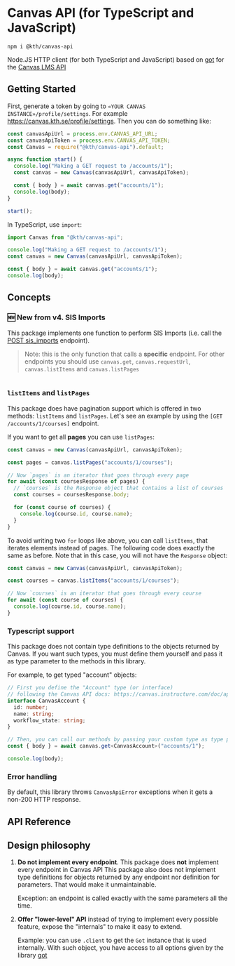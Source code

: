# Canvas API (for TypeScript and JavaScript)

```shell
npm i @kth/canvas-api
```

Node.JS HTTP client (for both TypeScript and JavaScript) based on [got](https://github.com/sindresorhus/got) for the [Canvas LMS API](https://canvas.instructure.com/doc/api/)

## Getting Started

First, generate a token by going to `«YOUR CANVAS INSTANCE»/profile/settings`. For example https://canvas.kth.se/profile/settings. Then you can do something like:

```js
const canvasApiUrl = process.env.CANVAS_API_URL;
const canvasApiToken = process.env.CANVAS_API_TOKEN;
const Canvas = require("@kth/canvas-api").default;

async function start() {
  console.log("Making a GET request to /accounts/1");
  const canvas = new Canvas(canvasApiUrl, canvasApiToken);

  const { body } = await canvas.get("accounts/1");
  console.log(body);
}

start();
```

In TypeScript, use `import`:

```ts
import Canvas from "@kth/canvas-api";

console.log("Making a GET request to /accounts/1");
const canvas = new Canvas(canvasApiUrl, canvasApiToken);

const { body } = await canvas.get("accounts/1");
console.log(body);
```

## Concepts

### 🆕 New from v4. SIS Imports

This package implements one function to perform SIS Imports (i.e. call the [POST sis_imports] endpoint).

> Note: this is the only function that calls a **specific** endpoint. For other endpoints you should use `canvas.get`, `canvas.requestUrl`, `canvas.listItems` and `canvas.listPages`

```ts

```

[post sis_imports]: https://canvas.instructure.com/doc/api/sis_imports.html#method.sis_imports_api.create

### `listItems` and `listPages`

This package does have pagination support which is offered in two methods: `listItems` and `listPages`. Let's see an example by using the `[GET /accounts/1/courses]` endpoint.

If you want to get all **pages** you can use `listPages`:

```js
const canvas = new Canvas(canvasApiUrl, canvasApiToken);

const pages = canvas.listPages("accounts/1/courses");

// Now `pages` is an iterator that goes through every page
for await (const coursesResponse of pages) {
  // `courses` is the Response object that contains a list of courses
  const courses = coursesResponse.body;

  for (const course of courses) {
    console.log(course.id, course.name);
  }
}
```

To avoid writing two `for` loops like above, you can call `listItems`, that iterates elements instead of pages. The following code does exactly the same as before. Note that in this case, you will not have the `Response` object:

```js
const canvas = new Canvas(canvasApiUrl, canvasApiToken);

const courses = canvas.listItems("accounts/1/courses");

// Now `courses` is an iterator that goes through every course
for await (const course of courses) {
  console.log(course.id, course.name);
}
```

[get /accounts/1/courses]: https://canvas.instructure.com/doc/api/accounts.html#method.accounts.courses_api

### Typescript support

This package does not contain type definitions to the objects returned by Canvas. If you want such types, you must define them yourself and pass it as type parameter to the methods in this library.

For example, to get typed "account" objects:

```ts
// First you define the "Account" type (or interface)
// following the Canvas API docs: https://canvas.instructure.com/doc/api/accounts.html
interface CanvasAccount {
  id: number;
  name: string;
  workflow_state: string;
}

// Then, you can call our methods by passing your custom type as type parameter
const { body } = await canvas.get<CanvasAccount>("accounts/1");

console.log(body);
```

### Error handling

By default, this library throws `CanvasApiError` exceptions when it gets a non-200 HTTP response.

## API Reference

## Design philosophy

1. **Do not implement every endpoint**. This package does **not** implement every endpoint in Canvas API This package also does not implement type definitions for objects returned by any endpoint nor definition for parameters. That would make it unmaintainable.

   Exception: an endpoint is called exactly with the same parameters all the time.

2. **Offer "lower-level" API** instead of trying to implement every possible feature, expose the "internals" to make it easy to extend.

   Example: you can use `.client` to get the `Got` instance that is used internally. With such object, you have access to all options given by the library [got](https://github.com/sindresorhus/got)

#
